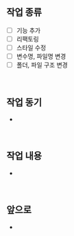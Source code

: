 ## 작업 종류
- [ ] 기능 추가
- [ ] 리팩토링
- [ ] 스타일 수정
- [ ] 변수명, 파일명 변경
- [ ] 폴더, 파일 구조 변경

<br />

## 작업 동기
- 

<br />

## 작업 내용
- 

<br />

## 앞으로
- 
